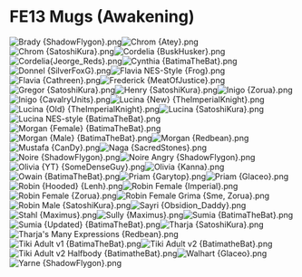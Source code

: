 # FE13 Mugs (Awakening)

![Brady {ShadowFlygon}.png](https://raw.githubusercontent.com/Klokinator/FE-Repo/main/Portrait%20Repository/FE13%20Mugs%20(Awakening)/Brady%20(ShadowFlygon).png "Brady {ShadowFlygon}.png")![Chrom {Atey}.png](https://raw.githubusercontent.com/Klokinator/FE-Repo/main/Portrait%20Repository/FE13%20Mugs%20(Awakening)/Chrom%20(Atey).png "Chrom {Atey}.png")![Chrom {SatoshiKura}.png](https://raw.githubusercontent.com/Klokinator/FE-Repo/main/Portrait%20Repository/FE13%20Mugs%20(Awakening)/Chrom%20(SatoshiKura).png "Chrom {SatoshiKura}.png")![Cordelia {BuskHusker}.png](https://raw.githubusercontent.com/Klokinator/FE-Repo/main/Portrait%20Repository/FE13%20Mugs%20(Awakening)/Cordelia%20(BuskHusker).png "Cordelia {BuskHusker}.png")![Cordelia{Jeorge_Reds}.png](https://raw.githubusercontent.com/Klokinator/FE-Repo/main/Portrait%20Repository/FE13%20Mugs%20(Awakening)/Cordelia(Jeorge_Reds).png "Cordelia{Jeorge_Reds}.png")![Cynthia {BatimaTheBat}.png](https://raw.githubusercontent.com/Klokinator/FE-Repo/main/Portrait%20Repository/FE13%20Mugs%20(Awakening)/Cynthia%20(BatimaTheBat).png "Cynthia {BatimaTheBat}.png")![Donnel {SilverFoxG}.png](https://raw.githubusercontent.com/Klokinator/FE-Repo/main/Portrait%20Repository/FE13%20Mugs%20(Awakening)/Donnel%20(SilverFoxG).png "Donnel {SilverFoxG}.png")![Flavia NES-Style {Frog}.png](https://raw.githubusercontent.com/Klokinator/FE-Repo/main/Portrait%20Repository/FE13%20Mugs%20(Awakening)/Flavia%20NES-Style%20%7BFrog%7D.png "Flavia NES-Style {Frog}.png")![Flavia {Cathreen}.png](https://raw.githubusercontent.com/Klokinator/FE-Repo/main/Portrait%20Repository/FE13%20Mugs%20(Awakening)/Flavia%20%7BCathreen%7D.png "Flavia {Cathreen}.png")![Frederick {MeatOfJustice}.png](https://raw.githubusercontent.com/Klokinator/FE-Repo/main/Portrait%20Repository/FE13%20Mugs%20(Awakening)/Frederick%20(MeatOfJustice).png "Frederick {MeatOfJustice}.png")![Gregor {SatoshiKura}.png](https://raw.githubusercontent.com/Klokinator/FE-Repo/main/Portrait%20Repository/FE13%20Mugs%20(Awakening)/Gregor%20(SatoshiKura).png "Gregor {SatoshiKura}.png")![Henry {SatoshiKura}.png](https://raw.githubusercontent.com/Klokinator/FE-Repo/main/Portrait%20Repository/FE13%20Mugs%20(Awakening)/Henry%20(SatoshiKura).png "Henry {SatoshiKura}.png")![Inigo {Zorua}.png](https://raw.githubusercontent.com/Klokinator/FE-Repo/main/Portrait%20Repository/FE13%20Mugs%20(Awakening)/Inigo%20(Zorua).png "Inigo {Zorua}.png")![Inigo {CavalryUnits}.png](https://raw.githubusercontent.com/Klokinator/FE-Repo/main/Portrait%20Repository/FE13%20Mugs%20(Awakening)/Inigo%20%7BCavalryUnits%7D.png "Inigo {CavalryUnits}.png")![Lucina {New} {TheImperialKnight}.png](https://raw.githubusercontent.com/Klokinator/FE-Repo/main/Portrait%20Repository/FE13%20Mugs%20(Awakening)/Lucina%20(New)%20(TheImperialKnight).png "Lucina {New} {TheImperialKnight}.png")![Lucina {Old} {TheImperialKnight}.png](https://raw.githubusercontent.com/Klokinator/FE-Repo/main/Portrait%20Repository/FE13%20Mugs%20(Awakening)/Lucina%20(Old)%20(TheImperialKnight).png "Lucina {Old} {TheImperialKnight}.png")![Lucina {SatoshiKura}.png](https://raw.githubusercontent.com/Klokinator/FE-Repo/main/Portrait%20Repository/FE13%20Mugs%20(Awakening)/Lucina%20(SatoshiKura).png "Lucina {SatoshiKura}.png")![Lucina NES-style {BatimaTheBat}.png](https://raw.githubusercontent.com/Klokinator/FE-Repo/main/Portrait%20Repository/FE13%20Mugs%20(Awakening)/Lucina%20NES-style%20(BatimaTheBat).png "Lucina NES-style {BatimaTheBat}.png")![Morgan {Female} {BatimaTheBat}.png](https://raw.githubusercontent.com/Klokinator/FE-Repo/main/Portrait%20Repository/FE13%20Mugs%20(Awakening)/Morgan%20(Female)%20(BatimaTheBat).png "Morgan {Female} {BatimaTheBat}.png")![Morgan {Male} {BatimaTheBat}.png](https://raw.githubusercontent.com/Klokinator/FE-Repo/main/Portrait%20Repository/FE13%20Mugs%20(Awakening)/Morgan%20(Male)%20(BatimaTheBat).png "Morgan {Male} {BatimaTheBat}.png")![Morgan {Redbean}.png](https://raw.githubusercontent.com/Klokinator/FE-Repo/main/Portrait%20Repository/FE13%20Mugs%20(Awakening)/Morgan%20(Redbean).png "Morgan {Redbean}.png")![Mustafa {CanDy}.png](https://raw.githubusercontent.com/Klokinator/FE-Repo/main/Portrait%20Repository/FE13%20Mugs%20(Awakening)/Mustafa%20(CanDy).png "Mustafa {CanDy}.png")![Naga {SacredStones}.png](https://raw.githubusercontent.com/Klokinator/FE-Repo/main/Portrait%20Repository/FE13%20Mugs%20(Awakening)/Naga%20(SacredStones).png "Naga {SacredStones}.png")![Noire {ShadowFlygon}.png](https://raw.githubusercontent.com/Klokinator/FE-Repo/main/Portrait%20Repository/FE13%20Mugs%20(Awakening)/Noire%20(ShadowFlygon).png "Noire {ShadowFlygon}.png")![Noire Angry {ShadowFlygon}.png](https://raw.githubusercontent.com/Klokinator/FE-Repo/main/Portrait%20Repository/FE13%20Mugs%20(Awakening)/Noire%20Angry%20(ShadowFlygon).png "Noire Angry {ShadowFlygon}.png")![Olivia {YT} {SomeDenseGuy}.png](https://raw.githubusercontent.com/Klokinator/FE-Repo/main/Portrait%20Repository/FE13%20Mugs%20(Awakening)/Olivia%20(YT)%20(SomeDenseGuy).png "Olivia {YT} {SomeDenseGuy}.png")![Olivia {Kanna}.png](https://raw.githubusercontent.com/Klokinator/FE-Repo/main/Portrait%20Repository/FE13%20Mugs%20(Awakening)/Olivia%20%7BKanna%7D.png "Olivia {Kanna}.png")![Owain {BatimaTheBat}.png](https://raw.githubusercontent.com/Klokinator/FE-Repo/main/Portrait%20Repository/FE13%20Mugs%20(Awakening)/Owain%20(BatimaTheBat).png "Owain {BatimaTheBat}.png")![Priam {Garytop}.png](https://raw.githubusercontent.com/Klokinator/FE-Repo/main/Portrait%20Repository/FE13%20Mugs%20(Awakening)/Priam%20%7BGarytop%7D.png "Priam {Garytop}.png")![Priam {Glaceo}.png](https://raw.githubusercontent.com/Klokinator/FE-Repo/main/Portrait%20Repository/FE13%20Mugs%20(Awakening)/Priam%20%7BGlaceo%7D.png "Priam {Glaceo}.png")![Robin {Hooded} {Lenh}.png](https://raw.githubusercontent.com/Klokinator/FE-Repo/main/Portrait%20Repository/FE13%20Mugs%20(Awakening)/Robin%20(Hooded)%20(Lenh).png "Robin {Hooded} {Lenh}.png")![Robin Female {Imperial}.png](https://raw.githubusercontent.com/Klokinator/FE-Repo/main/Portrait%20Repository/FE13%20Mugs%20(Awakening)/Robin%20Female%20(Imperial).png "Robin Female {Imperial}.png")![Robin Female {Zorua}.png](https://raw.githubusercontent.com/Klokinator/FE-Repo/main/Portrait%20Repository/FE13%20Mugs%20(Awakening)/Robin%20Female%20(Zorua).png "Robin Female {Zorua}.png")![Robin Female Grima {Sme, Zorua}.png](https://raw.githubusercontent.com/Klokinator/FE-Repo/main/Portrait%20Repository/FE13%20Mugs%20(Awakening)/Robin%20Female%20Grima%20(Sme,%20Zorua).png "Robin Female Grima {Sme, Zorua}.png")![Robin Male {SatoshiKura}.png](https://raw.githubusercontent.com/Klokinator/FE-Repo/main/Portrait%20Repository/FE13%20Mugs%20(Awakening)/Robin%20Male%20(SatoshiKura).png "Robin Male {SatoshiKura}.png")![Sayri {Obsidion_Daddy}.png](https://raw.githubusercontent.com/Klokinator/FE-Repo/main/Portrait%20Repository/FE13%20Mugs%20(Awakening)/Sayri%20(Obsidion_Daddy).png "Sayri {Obsidion_Daddy}.png")![Stahl {Maximus}.png](https://raw.githubusercontent.com/Klokinator/FE-Repo/main/Portrait%20Repository/FE13%20Mugs%20(Awakening)/Stahl%20%7BMaximus%7D.png "Stahl {Maximus}.png")![Sully {Maximus}.png](https://raw.githubusercontent.com/Klokinator/FE-Repo/main/Portrait%20Repository/FE13%20Mugs%20(Awakening)/Sully%20%7BMaximus%7D.png "Sully {Maximus}.png")![Sumia {BatimaTheBat}.png](https://raw.githubusercontent.com/Klokinator/FE-Repo/main/Portrait%20Repository/FE13%20Mugs%20(Awakening)/Sumia%20(BatimaTheBat).png "Sumia {BatimaTheBat}.png")![Sumia {Updated} {BatimaTheBat}.png](https://raw.githubusercontent.com/Klokinator/FE-Repo/main/Portrait%20Repository/FE13%20Mugs%20(Awakening)/Sumia%20(Updated)%20(BatimaTheBat).png "Sumia {Updated} {BatimaTheBat}.png")![Tharja {SatoshiKura}.png](https://raw.githubusercontent.com/Klokinator/FE-Repo/main/Portrait%20Repository/FE13%20Mugs%20(Awakening)/Tharja%20(SatoshiKura).png "Tharja {SatoshiKura}.png")![Tharja's Many Expressions {Redbean}.png](https://raw.githubusercontent.com/Klokinator/FE-Repo/main/Portrait%20Repository/FE13%20Mugs%20(Awakening)/Tharja's%20Many%20Expressions%20%7BRedbean%7D.png "Tharja's Many Expressions {Redbean}.png")![Tiki Adult v1 {BatimaTheBat}.png](https://raw.githubusercontent.com/Klokinator/FE-Repo/main/Portrait%20Repository/FE13%20Mugs%20(Awakening)/Tiki%20Adult%20v1%20(BatimaTheBat).png "Tiki Adult v1 {BatimaTheBat}.png")![Tiki Adult v2 {BatimatheBat}.png](https://raw.githubusercontent.com/Klokinator/FE-Repo/main/Portrait%20Repository/FE13%20Mugs%20(Awakening)/Tiki%20Adult%20v2%20(BatimatheBat).png "Tiki Adult v2 {BatimatheBat}.png")![Tiki Adult v2 Halfbody {BatimatheBat}.png](https://raw.githubusercontent.com/Klokinator/FE-Repo/main/Portrait%20Repository/FE13%20Mugs%20(Awakening)/Tiki%20Adult%20v2%20Halfbody%20(BatimatheBat).png "Tiki Adult v2 Halfbody {BatimatheBat}.png")![Walhart {Glaceo}.png](https://raw.githubusercontent.com/Klokinator/FE-Repo/main/Portrait%20Repository/FE13%20Mugs%20(Awakening)/Walhart%20%7BGlaceo%7D.png "Walhart {Glaceo}.png")![Yarne {ShadowFlygon}.png](https://raw.githubusercontent.com/Klokinator/FE-Repo/main/Portrait%20Repository/FE13%20Mugs%20(Awakening)/Yarne%20(ShadowFlygon).png "Yarne {ShadowFlygon}.png")